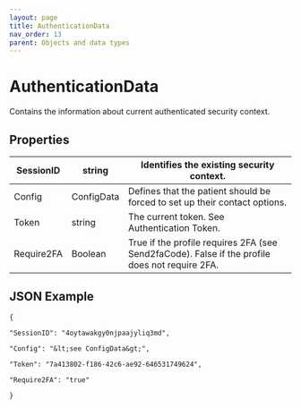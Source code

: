 ```yaml
---
layout: page
title: AuthenticationData
nav_order: 13
parent: Objects and data types
---
```


# AuthenticationData

Contains the information about current authenticated security context.

## Properties

| SessionID | string | Identifies the existing security context. |
| --- | --- | --- |
| Config | ConfigData | Defines that the patient should be forced to set up their contact options. |
| Token | string | The current token. See Authentication Token. |
| Require2FA | Boolean | True if the profile requires 2FA (see Send2faCode). False if the profile does not require 2FA. |

## JSON Example

```
{

"SessionID": "4oytawakgy0njpaajyliq3md",

"Config": "&lt;see ConfigData&gt;",

"Token": "7a413802-f186-42c6-ae92-646531749624",

"Require2FA": "true"

}
```
